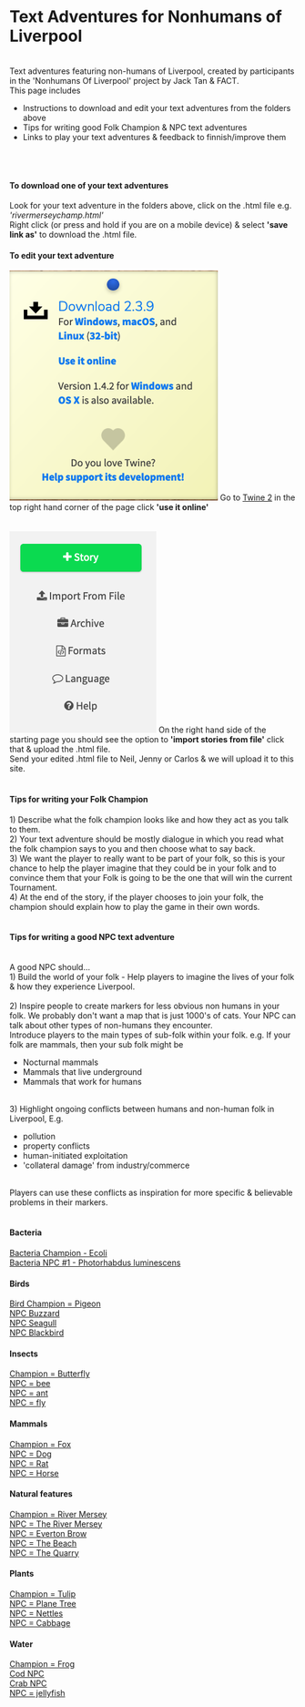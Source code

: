 <H1> Text Adventures for Nonhumans of Liverpool</H1>

<BR>
Text adventures featuring non-humans of Liverpool, created by participants in the 'Nonhumans Of Liverpool' project by Jack Tan & FACT.
<BR>
  This page includes
   <ul>
  <li>Instructions to download and edit your text adventures from the folders above</li>
  <li>Tips for writing good Folk Champion & NPC text adventures</li>
  <li>Links to play your text adventures & feedback to finnish/improve them</li>
</ul> 
<BR>
<BR>
  <H4>To download one of your text adventures</H4>
  Look for your text adventure in the folders above, click on the .html file e.g. <i>'rivermerseychamp.html' </i>
  <BR>
  Right click (or press and hold if you are on a mobile device) & select <B>'save link as'</B> to download the .html file. 
  <H4>To edit your text adventure</H4>
  <img src="https://github.com/factlearning/nonhumansofliverpooltextadventures/blob/master/images/twineuseitonline.png" alt="twine use it online">
  Go to <a href="https://twinery.org/2" target="_blank">Twine 2</a> in the top right hand corner of the page click <B>'use it online'</B>
  <BR>
  <BR>
    <BR>
 <img src="https://github.com/factlearning/nonhumansofliverpooltextadventures/blob/master/images/twineimportfromfile.png" alt="twine import from file">
  On the right hand side of the starting page you should see the option to <B>'import stories from file'</B> click that & upload the .html file.
  <BR>
   Send your edited .html file to Neil, Jenny or Carlos & we will upload it to this site.
  <BR>
  <BR>
    <H4>Tips for writing your Folk Champion</H4>
    1) Describe what the folk champion looks like and how they act as you talk to them.
    <BR>
    2) Your text adventure should be mostly dialogue in which you read what the folk champion says to you and then choose what to say back.
      <BR>
    3) We want the player to really want to be part of your folk, so this is your chance to help the player imagine that they could be in your folk and to convince them that your Folk is going to be the one that will win the current Tournament.
      <BR>
        4) At the end of the story, if the player chooses to join your folk, the champion should explain how to play the game in their own words.
        <BR>
        <BR>
   <H4>Tips for writing a good NPC text adventure</H4>
   <BR>
    A good NPC should…
 <BR>
1) Build the world of your folk - Help players to imagine the lives of your folk & how they experience Liverpool.
 <BR>
 <BR>
2) Inspire people to create markers for less obvious non humans in your folk. We probably don't want a map that is just 1000's of cats. Your NPC can talk about other types of non-humans they encounter.
 <BR>
Introduce players to the main types of sub-folk within your folk.
e.g. If your folk are mammals, then your sub folk might be
   <ul>
  <li>Nocturnal mammals</li>
  <li>Mammals that live underground</li>
  <li> Mammals that work for humans</li>
</ul> 
 <BR>
3) Highlight ongoing conflicts between humans and non-human folk in Liverpool,
E.g.
   <ul>
<li>pollution</li>
<li>property conflicts</li>
<li>human-initiated exploitation</li>
<li>'collateral damage' from industry/commerce</li>
     </ul> 
 <BR>
Players can use these conflicts as inspiration for more specific & believable problems in their markers. 
      <BR>
      <BR>
<H4>Bacteria</H4>
  <a href="https://rawcdn.githack.com/factlearning/nonhumansofliverpooltextadventures/70d450834e20e8f86951a54b9ff7ec5e383bd01d/bacteria/champion/ecolichampion.html" target="_blank">Bacteria Champion - Ecoli</a>
  <BR>
  <a href="https://rawcdn.githack.com/factlearning/nonhumansofliverpooltextadventures/14e1a2603e33b2a7c9cea08c895e85ddccd27d85/bacteria/npcs/alienbacterianpc.html" target="_blank">Bacteria NPC #1 - Photorhabdus luminescens</a> 
<BR>
<H4>Birds</H4>
  <a href="https://rawcdn.githack.com/factlearning/nonhumansofliverpooltextadventures/bef361f39e0bb17497a48b4e8b91aad004c30f58/birds/champion/pigeon_champion_06_10_20.html" target="_blank">Bird Champion = Pigeon</a>
<BR>
  <a href="https://rawcdn.githack.com/factlearning/nonhumansofliverpooltextadventures/fc32cd25fec875e3e228bcd9c7adead219674753/birds/npcs/buzzardnpc.html" target="_blank">NPC Buzzard</a> 
<BR>
  <a href="https://rawcdn.githack.com/factlearning/nonhumansofliverpooltextadventures/b528c596d62ff286f8f1507c203831effba3e392/birds/npcs/seagullnpc.html" target="_blank">NPC Seagull </a>
  <BR>
<a href="https://rawcdn.githack.com/factlearning/nonhumansofliverpooltextadventures/58df428235f5d4195f2042c1ceef83c75e3c4432/birds/npcs/blackbirdnpc.html" target="_blank">NPC Blackbird </a>
<BR>
<H4>Insects</H4>
  
  <a href="https://rawcdn.githack.com/factlearning/nonhumansofliverpooltextadventures/a8c4247f6d7b1b3132e576d4d009763726959e6e/insects/champion/butterfly_champion_07_10_20.html" target="_blank">Champion = Butterfly</a>
  <BR>
      <a href="https://rawcdn.githack.com/factlearning/nonhumansofliverpooltextadventures/c66e720fba0df0f06dfea6dc6cfd8b6445d788d4/insects/npcs/beenpc.html" target="_blank">NPC = bee</a>
<BR>
  <a href="https://rawcdn.githack.com/factlearning/nonhumansofliverpooltextadventures/87c132d957466baa0089e285f734501a29cadbef/insects/npcs/antnpc.html" target="_blank">NPC =  ant</a> 
<BR>
  <a href="https://rawcdn.githack.com/factlearning/nonhumansofliverpooltextadventures/e5711c0947abd8d9022053103ca304b837d5762c/insects/npcs/flynpc.html" target="_blank">NPC = fly</a> 
<BR>
<H4>Mammals</H4>
  <a href="https://rawcdn.githack.com/factlearning/nonhumansofliverpooltextadventures/d3d646a38c6330d34005c9a18aeaa15d9a2a04ee/mammals/champion/foxchampion.html" target="_blank">Champion =  Fox</a> 
<BR>
  <a href="https://rawcdn.githack.com/factlearning/nonhumansofliverpooltextadventures/f7bb5a8a34ea704b9a5618936fff5daaf25be07a/mammals/npcs/dognpc.html" target="_blank">NPC = Dog</a> 
<BR>
  <a href="https://rawcdn.githack.com/factlearning/nonhumansofliverpooltextadventures/f7bb5a8a34ea704b9a5618936fff5daaf25be07a/mammals/npcs/ratnpc.html" target="_blank">NPC =  Rat </a> 
<BR>
  <a href="https://rawcdn.githack.com/factlearning/nonhumansofliverpooltextadventures/537313117d9f8e24e9c4e9c2579ca797c632d300/mammals/npcs/horsenpc.html" target="_blank">NPC =  Horse</a> 
<BR>
<H4>Natural features</H4>
<a href="https://rawcdn.githack.com/factlearning/nonhumansofliverpooltextadventures/f60a093283c7a0e2374f8b12e9671736f3d7b718/naturalfeatures/champion/rivermerseychamp.html" target="_blank">Champion = River Mersey</a> 
<BR>
  <a href="https://rawcdn.githack.com/factlearning/nonhumansofliverpooltextadventures/7fcf9b0a5adc2ec9f809b4b34d52b1ffb63d47f0/naturalfeatures/npcs/river_mersey_npc_06_10_20.html" target="_blank"> NPC = The River Mersey</a>
  
  <BR>
<a href="https://rawcdn.githack.com/factlearning/nonhumansofliverpooltextadventures/f60a093283c7a0e2374f8b12e9671736f3d7b718/naturalfeatures/npcs/evertonbrownpc.html">NPC = Everton Brow</a> 
<BR>
  <a href="https://rawcdn.githack.com/factlearning/nonhumansofliverpooltextadventures/785797bcd52e073bcb9a0768a8ad78cec5c7eded/naturalfeatures/npcs/beachnpc.html" target="_blank">NPC = The Beach</a>
  <BR>
    <a href="https://rawcdn.githack.com/factlearning/nonhumansofliverpooltextadventures/f60a093283c7a0e2374f8b12e9671736f3d7b718/naturalfeatures/npcs/quarrynaturalfeaturenpc.html" target="_blank">NPC = The Quarry</a>
    <BR>
<H4>Plants</H4>
  <a href="https://rawcdn.githack.com/factlearning/nonhumansofliverpooltextadventures/a4e9694be85b5b852a76ff43ac3e717da70f5a87/plants/champion/tulipchampion.html" target="_blank">Champion = Tulip</a> 
<BR>
  <a href="https://rawcdn.githack.com/factlearning/nonhumansofliverpooltextadventures/2f8152a856b75ae8acf3ac5b81efb06b164aa56e/plants/npcs/planetreenpc.html">NPC =  Plane Tree</a> 
<BR>
  <a href="https://rawcdn.githack.com/factlearning/nonhumansofliverpooltextadventures/a4e9694be85b5b852a76ff43ac3e717da70f5a87/plants/npcs/planetreenpc.html" target="_blank">NPC =  Nettles</a> 
<BR>
  <a href="https://rawcdn.githack.com/factlearning/nonhumansofliverpooltextadventures/a4e9694be85b5b852a76ff43ac3e717da70f5a87/plants/npcs/cabbagenpc.html" target="_blank">NPC =  Cabbage </a>
<BR>
<H4>Water</H4>
  <a href="https://rawcdn.githack.com/factlearning/nonhumansofliverpooltextadventures/2f8152a856b75ae8acf3ac5b81efb06b164aa56e/water/champion/frogchampion.html" target="_blank">Champion = Frog</a> 
<BR>
  <a href="https://rawcdn.githack.com/factlearning/nonhumansofliverpooltextadventures/f5ecda411cd47cc7df6984d7a990f5e09467189c/water/npcs/codnpc1.html" target="_blank">Cod NPC</a> 
<BR>
  <a href="https://rawcdn.githack.com/factlearning/nonhumansofliverpooltextadventures/f5ecda411cd47cc7df6984d7a990f5e09467189c/water/npcs/crabnpc.html" target="_blank">Crab NPC</a> 
<BR>
  <a href="https://rawcdn.githack.com/factlearning/nonhumansofliverpooltextadventures/c38cfbfe19ab53516b94b72544db6ba640139874/water/npcs/jellyfishnpc.html" target="_blank">NPC = jellyfish </a> 

